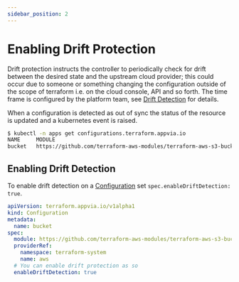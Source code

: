 ```yaml
---
sidebar_position: 2
---
```


# Enabling Drift Protection

Drift protection instructs the controller to periodically check for drift between the desired state and the upstream cloud provider; this could occur due to someone or something changing the configuration outside of the scope of terraform i.e. on the cloud console, API and so forth. The time frame is configured by the platform team, see [Drift Detection](docs/terraform-controller/admin/drift.md) for details.

When a configuration is detected as out of sync the status of the resource is updated and a kubernetes event is raised.

```bash
$ kubectl -n apps get configurations.terraform.appvia.io
NAME     MODULE                                                                            SECRET   ESTIMATED     SYNCHRONIZED   AGE
bucket   https://github.com/terraform-aws-modules/terraform-aws-s3-bucket.git?ref=v3.1.0   test     Not Enabled   OutOfSync      3m5s
```

## Enabling Drift Detection

To enable drift detection on a [Configuration](docs/terraform-controller/reference/configurations.terraform.appvia.io.md) set `spec.enableDriftDetection: true`.

```yaml
apiVersion: terraform.appvia.io/v1alpha1
kind: Configuration
metadata:
  name: bucket
spec:
  module: https://github.com/terraform-aws-modules/terraform-aws-s3-bucket.git?ref=v3.1.0
  providerRef:
    namespace: terraform-system
    name: aws
  # You can enable drift protection as so
  enableDriftDetection: true
```
